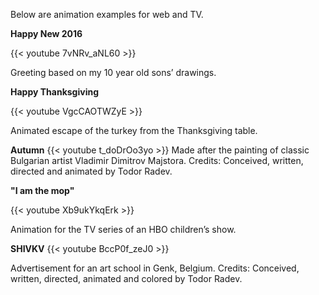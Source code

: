Below are animation examples for web and TV.

**Happy New 2016**

{{< youtube 7vNRv_aNL60 >}}

Greeting based on my 10 year old sons’ drawings.

<!-- **Happy New Year 2014**

{{< youtube 7vNRv_aNL60 >}}

Based on my 8 year old sons’ drawings. -->

**Happy Thanksgiving**

{{< youtube VgcCAOTWZyE >}}

Animated escape of the turkey from the Thanksgiving table.

**Autumn**
{{< youtube t_doDrOo3yo >}}
Made after the painting of classic Bulgarian artist Vladimir Dimitrov Majstora.
Credits: Conceived, written, directed and animated by Todor Radev.

**"I am the mop"**

{{< youtube Xb9ukYkqErk >}}

Animation for the TV series of an HBO children’s show.

**SHIVKV**
{{< youtube BccP0f_zeJ0 >}}

Advertisement for an art school in Genk, Belgium.
Credits: Conceived, written, directed, animated and colored by Todor Radev.
